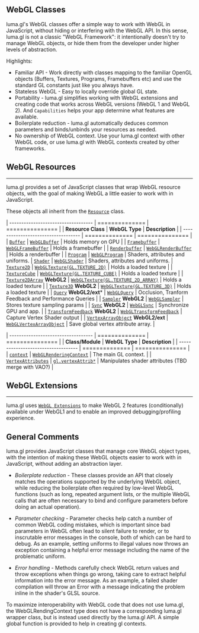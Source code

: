 

## WebGL Classes

luma.gl's WebGL classes offer a simple way to work with WebGL in JavaScript,
without hiding or interfering with the WebGL API.
In this sense, luma.gl is not a classic "WebGL Framework": it intentionally
doesn't try to manage WebGL objects, or hide them from the developer
under higher levels of abstraction.

Highlights:
* Familiar API - Work directly with classes mapping to the familiar OpenGL
  objects (Buffers, Textures, Programs, Framebuffers etc) and use the standard
  GL constants just like you always have.
* Stateless WebGL - Easy to locally override global GL state.
* Portability - luma.gl simplifies working with WebGL extensions and
  creating code that works across WebGL versions (WebGL 1 and WebGL 2).
  And `Capabilities` helps your app determine what features are available.
* Boilerplate reduction - luma.gl automatically deduces common parameters and
  binds/unbinds your resources as needed.
* No ownership of WebGL context. Use your luma.gl context with other WebGL
  code, or use luma.gl with WebGL contexts created by other frameworks.

## WebGL Resources
---------------------------

luma.gl provides a set of JavaScript classes that wrap WebGL resource objects,
with the goal of making WebGL a little easier to work with in JavaScript.

These objects all inherit from the [`Resource`](resource.html) class.

| ----------------------------------- | ============== | =============== |
| **Resource Class**                  | **WebGL Type** | **Description** |
| ----------------------------------- | ============== | =============== |
| [`Buffer`](buffer.html)             | [`WebGLBuffer`](https://developer.mozilla.org/en-US/docs/Web/API/WebGLBuffer) | Holds memory on GPU |
| [`Framebuffer`](framebuffer.html)   | [`WebGLFrameBuffer`](https://developer.mozilla.org/en-US/docs/Web/API/WebGLFrameBuffer) | Holds a framebuffer |
| [`Renderbuffer`](renderbuffer.html) | [`WebGLRenderBuffer`](https://developer.mozilla.org/en-US/docs/Web/API/WebGLRenderBuffer) | Holds a renderbuffer |
| [`Program`](program.html)           | [`WebGLProgram`](https://developer.mozilla.org/en-US/docs/Web/API/WebGLProgram) | Shaders, attributes and uniforms.
| [`Shader`](shader.html)             | [`WebGLShader`](https://developer.mozilla.org/en-US/docs/Web/API/WebGLProgram) | Shaders, attributes and uniforms.
| [`Texture2D`](texture.html)         | [`WebGLTexture(GL.TEXTURE_2D)`](https://developer.mozilla.org/en-US/docs/Web/API/WebGLTexture) | Holds a loaded texture |
| [`TextureCube`](texture.html)       | [`WebGLTexture(GL.TEXTURE_CUBE)`](https://developer.mozilla.org/en-US/docs/Web/API/WebGLTexture) | Holds a loaded texture |
| [`Texture2DArray`](texture.html) **WebGL2** | [`WebGLTexture(GL.TEXTURE_2D_ARRAY)`](https://developer.mozilla.org/en-US/docs/Web/API/WebGLTexture) | Holds a loaded texture |
| [`Texture3D`](texture.html) **WebGL2** | [`WebGLTexture(GL.TEXTURE_3D)`](https://developer.mozilla.org/en-US/docs/Web/API/WebGLTexture) | Holds a loaded texture |
| [`Query`](query.html) **WebGL2/ext*** | [`WebGLQuery`](https://developer.mozilla.org/en-US/docs/Web/API/WebGLQuery) | Occlusion, Tranform Feedback and Performance Queries |
| [`Sampler`](sampler.html) **WebGL2** | [`WebGLSampler`](https://developer.mozilla.org/en-US/docs/Web/API/WebGLSampler) | Stores texture sampling params  |
| [`Sync`](sync.html) **WebGL2**      | [`WebGLSync`](https://developer.mozilla.org/en-US/docs/Web/API/WebGLSync) | Synchronize GPU and app. |
| [`TransformFeedback`](transform-feedback.html) **WebGL2** | [`WebGLTransformFeedback`](https://developer.mozilla.org/en-US/docs/Web/API/WebGLTransformFeedback) | Capture Vertex Shader output |
| [`VertexArrayObject`](vertex-array-object.html) **WebGL2/ext** | [`WebGLVertexArrayObject`](https://developer.mozilla.org/en-US/docs/Web/API/WebGLVertexArrayObject) | Save global vertex attribute array. |

| ----------------------------------- | ============== | =============== |
| **Class/Module**                    | **WebGL Type** | **Description** |
| ----------------------------------- | ============== | =============== |
| [`context`](context.html)           | [`WebGLRenderingContext`](https://developer.mozilla.org/en-US/docs/Web/API/WebGLRenderingContext) | The main GL context. |
| [`VertexAttributes`](vertex-attributes.html) | [`gl.vertexAttrib*`](https://developer.mozilla.org/en-US/docs/Web/API/WebGLRenderingContext/vertexAttribPointer)  | Manipulates shader attributes (TBD merge with VAO?) |

## WebGL Extensions
---------------------------------

luma.gl uses [`WebGL Extensions`](extensions.html) to make WebGL 2 features
(conditionally) available under WebGL1 and to enable an improved
debugging/profiling experience.

## General Comments

luma.gl provides JavaScript classes that manage core WebGL object types,
with the intention of making these WebGL objects easier to work with in
JavaScript, without adding an abstraction layer.

* *Boilerplate reduction* - These classes provide an API that closely matches
  the operations supported by the underlying WebGL object, while reducing
  the boilerplate often required by low-level WebGL functions (such as long,
  repeated argument lists, or the multiple WebGL calls that are often
  necessary to bind and configure parameters before doing an actual operation).

* *Parameter checking* - Parameter checks help catch a number of common
  WebGL coding mistakes, which is important since bad parameters in WebGL
  often lead to silent failure to render, or to inscrutable error messages
  in the console, both of which can be hard to debug. As an example,
  setting uniforms to illegal values now throws an exception containing a
  helpful error message including the name of the problematic uniform.

* *Error handling* - Methods carefully check WebGL return values and
  throw exceptions when things go wrong, taking care to extract helpful
  information into the error message.
  As an example, a failed shader compilation will throw an Error with a
  message indicating the problem inline in the shader's GLSL source.

To maximize interoperability with WebGL code that does not use luma.gl, the
WebGLRendingContext type does not have a corresponding luma.gl wrapper class,
but is instead used directly by the luma.gl API.
A simple global function is provided to help in creating gl contexts.


